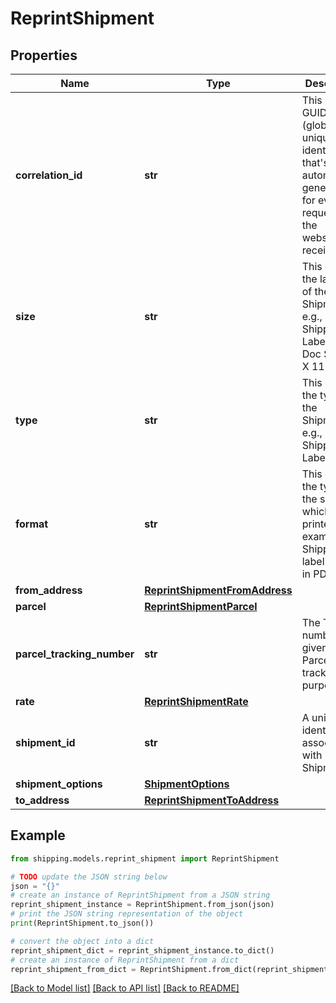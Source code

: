 # ReprintShipment


## Properties

Name | Type | Description | Notes
------------ | ------------- | ------------- | -------------
**correlation_id** | **str** | This is a GUID (globally unique identifier) that&#39;s automatically generated for every request that the webserver receives. | [optional] 
**size** | **str** | This defines the label size of the Shipment, e.g., Shipping Label having Doc Size (8&#39; X 11&#39;). | [optional] 
**type** | **str** | This defines the type of the Shipment, e.g., Shipping Label. | [optional] 
**format** | **str** | This defines the type of the shipment which is printed. For example Shipping label prints in PDF form. | [optional] 
**from_address** | [**ReprintShipmentFromAddress**](ReprintShipmentFromAddress.md) |  | [optional] 
**parcel** | [**ReprintShipmentParcel**](ReprintShipmentParcel.md) |  | [optional] 
**parcel_tracking_number** | **str** | The Tracking number given to the Parcel for tracking purpose. | [optional] 
**rate** | [**ReprintShipmentRate**](ReprintShipmentRate.md) |  | [optional] 
**shipment_id** | **str** | A unique identifier associated with Shipment ID. | [optional] 
**shipment_options** | [**ShipmentOptions**](ShipmentOptions.md) |  | [optional] 
**to_address** | [**ReprintShipmentToAddress**](ReprintShipmentToAddress.md) |  | [optional] 

## Example

```python
from shipping.models.reprint_shipment import ReprintShipment

# TODO update the JSON string below
json = "{}"
# create an instance of ReprintShipment from a JSON string
reprint_shipment_instance = ReprintShipment.from_json(json)
# print the JSON string representation of the object
print(ReprintShipment.to_json())

# convert the object into a dict
reprint_shipment_dict = reprint_shipment_instance.to_dict()
# create an instance of ReprintShipment from a dict
reprint_shipment_from_dict = ReprintShipment.from_dict(reprint_shipment_dict)
```
[[Back to Model list]](../README.md#documentation-for-models) [[Back to API list]](../README.md#documentation-for-api-endpoints) [[Back to README]](../README.md)


